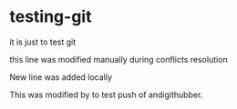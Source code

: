 # testing-git
it is just to test git

this line was modified manually during conflicts resolution

New line was added locally

This was modified by to test push of andigithubber.